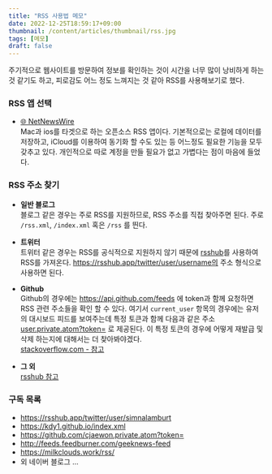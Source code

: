 ```yaml
---
title: "RSS 사용법 메모"
date: 2022-12-25T18:59:17+09:00
thumbnail: /content/articles/thumbnail/rss.jpg
tags: [메모]
draft: false
---
```

주기적으로 웹사이트를 방문하여 정보를 확인하는 것이 시간을 너무 많이 낭비하게 하는 것 같기도 하고, 피로감도 어느 정도 느껴지는 것 같아 RSS를 사용해보기로 했다.

### RSS 앱 선택
- [🌐 NetNewsWire](https://github.com/Ranchero-Software/NetNewsWire) \
Mac과 ios를 타겟으로 하는 오픈소스 RSS 앱이다. 기본적으로는 로컬에 데이터를 저장하고, iCloud를 이용하여 동기화 할 수도 있는 등 어느정도 필요한 기능을 모두 갖추고 있다.
개인적으로 따로 계정을 만들 필요가 없고 가볍다는 점이 마음에 들었다.

### RSS 주소 찾기

- **일반 블로그** \
블로그 같은 경우는 주로 RSS를 지원하므로, RSS 주소를 직접 찾아주면 된다. 주로 `/rss.xml`, `/index.xml` 혹은 `/rss` 를 띈다.

- **트위터** \
트위터 같은 경우는 RSS를 공식적으로 지원하지 않기 때문에 [rsshub](https://docs.rsshub.app/en/social-media.html#twitter)를 사용하여 RSS를 가져온다. https://rsshub.app/twitter/user/username의 주소 형식으로 사용하면 된다.

- **Github** \
Github의 경우에는 https://api.github.com/feeds 에 token과 함께 요청하면 RSS 관련 주소들을 확인 할 수 있다. 
여기서 `current_user` 항목의 경우에는 유저의 대시보드 피드를 보여주는데 특정 토큰과 함께 다음과 같은 주소 [user.private.atom?token=](https://github.com/user.private.atom?token=) 로 제공된다. 
이 특정 토큰의 경우에 어떻게 재발급 및 삭제 하는지에 대해서는 더 찾아봐야겠다. \
[stackoverflow.com - 참고](https://stackoverflow.com/questions/74244555/revoke-generate-github-personal-news-rss-feed-token)

- **그 외** \
[rsshub 참고](https://docs.rsshub.app/en/)

### 구독 목록
- https://rsshub.app/twitter/user/simnalamburt
- https://kdy1.github.io/index.xml
- https://github.com/cjaewon.private.atom?token=
- http://feeds.feedburner.com/geeknews-feed
- https://milkclouds.work/rss/
- 외 네이버 블로그 ...





